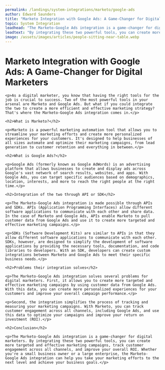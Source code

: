 ```yaml
---
permalink: /landings/system-integrations/marketo/google-ads
author: Edward Saunders
title: "Marketo Integration with Google Ads: A Game-Changer for Digital Marketers"
topic: System Integration
leadhead: "The Marketo-Google Ads integration is a game-changer for digital marketers"
leadtext: "By integrating these two powerful tools, you can create more targeted and effective marketing campaigns, track customer engagement across all channels, and improve your overall ROI. Whether you're a small business owner or a large enterprise, the Marketo-Google Ads integration can help you take your marketing efforts to the next level and achieve your business goals."
image: /assets/images/articles/people-sitting-near-table.webp
---
```

<div class="arttext">	<h1>Marketo Integration with Google Ads: A Game-Changer for Digital Marketers</h1>

	<p>As a digital marketer, you know that having the right tools for the job is crucial to success. Two of the most powerful tools in your arsenal are Marketo and Google Ads. But what if you could integrate the two to create a more efficient and effective marketing strategy? That's where the Marketo-Google Ads integration comes in.</p>

	<h2>What is Marketo?</h2>

	<p>Marketo is a powerful marketing automation tool that allows you to streamline your marketing efforts and create more personalized experiences for your customers. It's designed to help businesses of all sizes automate and optimize their marketing campaigns, from lead generation to customer retention and everything in between.</p>

	<h2>What is Google Ads?</h2>

	<p>Google Ads (formerly known as Google AdWords) is an advertising platform that allows businesses to create and display ads across Google's vast network of search results, websites, and apps. With Google Ads, you can target specific audiences based on demographics, location, interests, and more to reach the right people at the right time.</p>

	<h2>Integration of the two through API or SDK</h2>

	<p>The Marketo-Google Ads integration is made possible through APIs and SDKs. APIs (Application Programming Interfaces) allow different software applications to communicate with each other and share data. In the case of Marketo and Google Ads, APIs enable Marketo to pull customer data from Google Ads and use it to create more targeted and effective marketing campaigns.</p>

	<p>SDKs (Software Development Kits) are similar to APIs in that they allow different software applications to communicate with each other. SDKs, however, are designed to simplify the development of software applications by providing the necessary tools, documentation, and code libraries to developers. With an SDK, developers can create custom integrations between Marketo and Google Ads to meet their specific business needs.</p>

	<h2>Problems their integration solves</h2>

	<p>The Marketo-Google Ads integration solves several problems for digital marketers. First, it allows you to create more targeted and effective marketing campaigns by using customer data from Google Ads. With this data, you can create more personalized experiences for your customers and improve your overall campaign performance.</p>

	<p>Second, the integration simplifies the process of tracking and measuring your marketing campaigns. With Marketo, you can track customer engagement across all channels, including Google Ads, and use this data to optimize your campaigns and improve your return on investment (ROI).</p>

	<h2>Conclusion</h2>

	<p>The Marketo-Google Ads integration is a game-changer for digital marketers. By integrating these two powerful tools, you can create more targeted and effective marketing campaigns, track customer engagement across all channels, and improve your overall ROI. Whether you're a small business owner or a large enterprise, the Marketo-Google Ads integration can help you take your marketing efforts to the next level and achieve your business goals.</p>
</div>